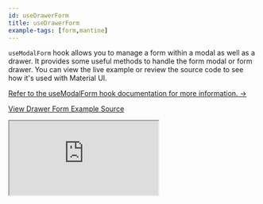 ```yaml
---
id: useDrawerForm
title: useDrawerForm
example-tags: [form,mantine]
---
```


`useModalForm` hook allows you to manage a form within a modal as well as a drawer. It provides some useful methods to handle the form modal or form drawer. You can view the live example or review the source code to see how it's used with Material UI.

[Refer to the useModalForm hook documentation for more information. →](/api-reference/mantine/hooks/form/useModalForm.md)

[View Drawer Form Example Source](https://github.com/refinedev/refine/tree/master/examples/form/mantine/useDrawerForm)

<iframe loading="lazy" src="https://stackblitz.com//github/pankod/refine/tree/master/examples/form/mantine/useDrawerForm?embed=1&view=preview&theme=dark&preset=node&ctl=1"
    style={{width: "100%", height:"80vh", border: "0px", borderRadius: "8px", overflow:"hidden"}}
    title="mantine-use-drawer-form-example"
></iframe>
